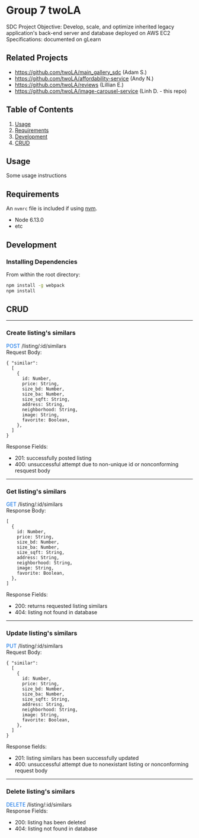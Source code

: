 # Group 7 twoLA

SDC Project
Objective: Develop, scale, and optimize inherited legacy application's back-end server and database deployed on AWS EC2\
Specifications: documented on gLearn

## Related Projects

  - https://github.com/twoLA/main_gallery_sdc (Adam S.)
  - https://github.com/twoLA/affordability-service (Andy N.)
  - https://github.com/twoLA/reviews (Lillian E.)
  - https://github.com/twoLA/image-carousel-service (Linh D. - this repo)

## Table of Contents

1. [Usage](#Usage)
1. [Requirements](#requirements)
1. [Development](#development)
1. [CRUD](#CRUD)

## Usage

Some usage instructions

## Requirements

An `nvmrc` file is included if using [nvm](https://github.com/creationix/nvm).

- Node 6.13.0
- etc

## Development

### Installing Dependencies

From within the root directory:

```sh
npm install -g webpack
npm install
```

## CRUD
---

### **Create listing's similars**
<span style="color:#006BE6">POST</span> /listing/:id/similars\
Request Body:
  ```
  { "similar":
    [
      {
        id: Number,
        price: String,
        size_bd: Number,
        size_ba: Number,
        size_sqft: String,
        address: String,
        neighborhood: String,
        image: String,
        favorite: Boolean,
      },
    ]
  }
  ```
Response Fields:
  - 201: successfully posted listing
  - 400: unsuccessful attempt due to non-unique id or nonconforming resquest body
---

### **Get listing's similars**
<span style="color:#006BE6">GET</span> /listing/:id/similars\
Response Body:
  ```
  [
    {
      id: Number,
      price: String,
      size_bd: Number,
      size_ba: Number,
      size_sqft: String,
      address: String,
      neighborhood: String,
      image: String,
      favorite: Boolean,
    },
  ]
  ```
Response Fields:
  - 200: returns requested listing similars
  - 404: listing not found in database
---

### **Update listing's similars**
<span style="color:#006BE6">PUT</span> /listing/:id/similars\
Request Body:
  ```
  { "similar":
    [
      {
        id: Number,
        price: String,
        size_bd: Number,
        size_ba: Number,
        size_sqft: String,
        address: String,
        neighborhood: String,
        image: String,
        favorite: Boolean,
      },
    ]
  }
  ```
Response fields:
  - 201: listing similars has been successfully updated
  - 400: unsuccessful attempt due to nonexistant listing or nonconforming request body
---

### **Delete listing's similars**
<span style="color:#006BE6">DELETE</span> /listing/:id/similars\
Response Fields:
  - 200: listing has been deleted
  - 404: listing not found in database